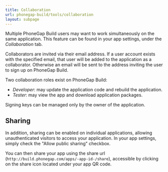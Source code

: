 ```yaml
---
title: Collaboration
url: phonegap-build/tools/collaboration
layout: subpage
---
```


Multiple PhoneGap Build users may want to work simultaneously on the same application. This feature can be found in your app settings, under the *Collaboration* tab.

Collaborators are invited via their email address. If a user account exists with the specified email, that user will be added to the application as a collaborator. Otherwise an email will be sent to the address inviting the user to sign up on PhoneGap Build.

Two collaboration roles exist on PhoneGap Build:

- *Developer*: may update the application code and rebuild the application.
- *Tester*: may view the app and download application packages.

Signing keys can be managed only by the owner of the application.

## Sharing

In addition, sharing can be enabled on individual applications, allowing unauthenticated visitors to access your application. In your app settings, simply check the "Allow public sharing" checkbox.

You can then share your app using the share url (`http://build.phonegap.com/apps/-app-id-/share`), accessible by clicking on the share icon located under your app QR code.
